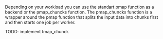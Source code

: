 Depending on your workload you can use the standart pmap function as a backend or the pmap_chuncks function. The pmap_chuncks function is a wrapper around the pmap function that splits the input data into chunks first and then starts one job per worker.

TODO: implement tmap_chunck